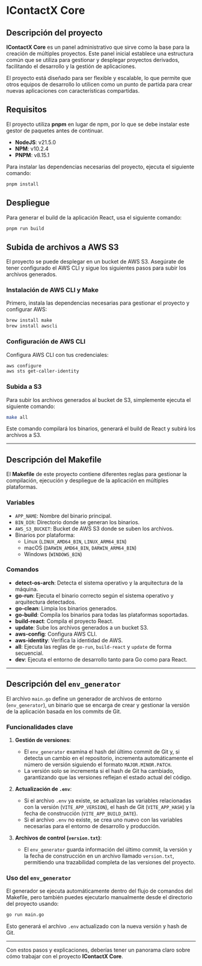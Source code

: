 
# IContactX Core

## Descripción del proyecto

**IContactX Core** es un panel administrativo que sirve como la base para la creación de múltiples proyectos. Este panel inicial establece una estructura común que se utiliza para gestionar y desplegar proyectos derivados, facilitando el desarrollo y la gestión de aplicaciones.

El proyecto está diseñado para ser flexible y escalable, lo que permite que otros equipos de desarrollo lo utilicen como un punto de partida para crear nuevas aplicaciones con características compartidas.

## Requisitos

El proyecto utiliza **pnpm** en lugar de npm, por lo que se debe instalar este gestor de paquetes antes de continuar.

- **NodeJS**: v21.5.0
- **NPM**: v10.2.4
- **PNPM**: v8.15.1

Para instalar las dependencias necesarias del proyecto, ejecuta el siguiente comando:

```bash
pnpm install
```

## Despliegue

Para generar el build de la aplicación React, usa el siguiente comando:

```bash
pnpm run build
```

## Subida de archivos a AWS S3

El proyecto se puede desplegar en un bucket de AWS S3. Asegúrate de tener configurado el AWS CLI y sigue los siguientes pasos para subir los archivos generados.

### Instalación de AWS CLI y Make

Primero, instala las dependencias necesarias para gestionar el proyecto y configurar AWS:

```bash
brew install make
brew install awscli
```

### Configuración de AWS CLI

Configura AWS CLI con tus credenciales:

```bash
aws configure
aws sts get-caller-identity
```

### Subida a S3

Para subir los archivos generados al bucket de S3, simplemente ejecuta el siguiente comando:

```bash
make all
```

Este comando compilará los binarios, generará el build de React y subirá los archivos a S3.

---

## Descripción del Makefile

El **Makefile** de este proyecto contiene diferentes reglas para gestionar la compilación, ejecución y despliegue de la aplicación en múltiples plataformas.

### Variables

- `APP_NAME`: Nombre del binario principal.
- `BIN_DIR`: Directorio donde se generan los binarios.
- `AWS_S3_BUCKET`: Bucket de AWS S3 donde se suben los archivos.
- Binarios por plataforma: 
  - Linux (`LINUX_AMD64_BIN`, `LINUX_ARM64_BIN`)
  - macOS (`DARWIN_AMD64_BIN`, `DARWIN_ARM64_BIN`)
  - Windows (`WINDOWS_BIN`)

### Comandos

- **detect-os-arch**: Detecta el sistema operativo y la arquitectura de la máquina.
- **go-run**: Ejecuta el binario correcto según el sistema operativo y arquitectura detectados.
- **go-clean**: Limpia los binarios generados.
- **go-build**: Compila los binarios para todas las plataformas soportadas.
- **build-react**: Compila el proyecto React.
- **update**: Sube los archivos generados a un bucket S3.
- **aws-config**: Configura AWS CLI.
- **aws-identity**: Verifica la identidad de AWS.
- **all**: Ejecuta las reglas de `go-run`, `build-react` y `update` de forma secuencial.
- **dev**: Ejecuta el entorno de desarrollo tanto para Go como para React.

---

## Descripción del `env_generator`

El archivo `main.go` define un generador de archivos de entorno (`env_generator`), un binario que se encarga de crear y gestionar la versión de la aplicación basada en los commits de Git. 

### Funcionalidades clave

1. **Gestión de versiones**:
   - El `env_generator` examina el hash del último commit de Git y, si detecta un cambio en el repositorio, incrementa automáticamente el número de versión siguiendo el formato `MAJOR.MINOR.PATCH`.
   - La versión solo se incrementa si el hash de Git ha cambiado, garantizando que las versiones reflejan el estado actual del código.

2. **Actualización de `.env`**:
   - Si el archivo `.env` ya existe, se actualizan las variables relacionadas con la versión (`VITE_APP_VERSION`), el hash de Git (`VITE_APP_HASH`) y la fecha de construcción (`VITE_APP_BUILD_DATE`).
   - Si el archivo `.env` no existe, se crea uno nuevo con las variables necesarias para el entorno de desarrollo y producción.

3. **Archivos de control (`version.txt`)**:
   - El `env_generator` guarda información del último commit, la versión y la fecha de construcción en un archivo llamado `version.txt`, permitiendo una trazabilidad completa de las versiones del proyecto.

### Uso del `env_generator`

El generador se ejecuta automáticamente dentro del flujo de comandos del Makefile, pero también puedes ejecutarlo manualmente desde el directorio del proyecto usando:

```bash
go run main.go
```

Esto generará el archivo `.env` actualizado con la nueva versión y hash de Git.

---

Con estos pasos y explicaciones, deberías tener un panorama claro sobre cómo trabajar con el proyecto **IContactX Core**.
